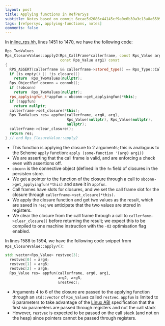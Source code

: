 ```yaml
---
layout: post
title: Applying functions in RefPerSys
subtitle: Notes based on commit 6ecae5d2686c44145cf9a0e6b39a3c13a8a65996
tags: [refpersys, applying-functions, notes]
comments: false
---
```


In [inline_rps.hh](https://gitlab.com/bstarynk/refpersys/-/blob/6ecae5d2686c44145cf9a0e6b39a3c13a8a65996/inline_rps.hh),
lines 1451 to 1470, we have the following code:

```cpp
Rps_TwoValues
Rps_ClosureValue::apply2(Rps_CallFrame*callerframe, const Rps_Value arg0,
                         const Rps_Value arg1) const
{
  RPS_ASSERT(callerframe && callerframe->stored_type() == Rps_Type::CallFrame);
  if (is_empty() || !is_closure())
    return  Rps_TwoValues(nullptr);
  Rps_ObjectRef obconn = connob();
  if (!obconn)
    return  Rps_TwoValues(nullptr);
  rps_applyingfun_t*appfun = obconn->get_applyingfun(*this);
  if (!appfun)
    return nullptr;
  callerframe->set_closure(*this);
  Rps_TwoValues res= appfun(callerframe, arg0, arg1,
                            Rps_Value(nullptr), Rps_Value(nullptr),
                            nullptr);
  callerframe->clear_closure();
  return res;
} // end Rps_ClosureValue::apply2
```


* This function is applying the closure to 2 arguments; this is analogous to the
  Scheme `apply` function: `apply (some-function '(arg0 arg1))`
* We are asserting that the call frame is valid, and are enforcing a check even
  with assertions off.
* `obconn` is the connective object (defined in the `fn` field of closures in
  the persisten store.
* We get a pointer to the function of the closure through a call to
  `obconn->get_applyingfun(*this)` and save it in `appfun`.
* Call frames have slots for closures, and we set the call frame slot for the 
  closure through `callerframe->set_closure(*this)`.
* We apply the closure function and get two values as the result, which are
  saved in `res`; we anticipate that the two values are stored in registers.
* We clear the closure from the call frame through a call to
  `callerfame->clear_closure()` before returning the result; we expect this to
  be compiled to one machine instruction with the `-O2` optimisation flag
  enabled.


In lines 1588 to 1594, we have the following code snippet from
`Rps_ClosureValue::apply7()`:

```cpp
std::vector<Rps_Value> restvec(3);
  restvec[0] = arg4;
  restvec[1] = arg5;
  restvec[2] = arg6;
  Rps_Value res= appfun(callerframe, arg0, arg1,
                        arg2, arg3,
                        &restvec);
```


* Arguments 4 to 6 of the closure are passed to the applying function through an
  `std::vector` of `Rps_Value`s called `restvec`. `appfun` is limited to 6
  parameters to take advantage of the 
  [Linux ABI](https://github.com/hjl-tools/x86-psABI/wiki/x86-64-psABI-1.0.pdf)
  specification that the first six parameters are passed through registers and not
  the call stack
* However, `restvec` is expected to be passed on the call stack (and not on the
  heap) since pointers cannot be passed through registers.


